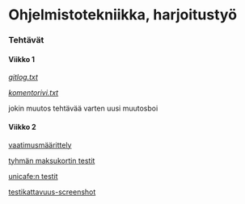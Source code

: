 # Ohjelmistotekniikka, harjoitustyö

### Tehtävät

#### Viikko 1

*[gitlog.txt](https://github.com/fir3porkkana/ot-harjoitustyo/blob/master/laskarit/viikko1/gitlog.txt)*

*[komentorivi.txt](https://github.com/fir3porkkana/ot-harjoitustyo/blob/master/laskarit/viikko1/komentorivi.txt)*

jokin muutos tehtävää varten
uusi muutosboi

#### Viikko 2

[vaatimusmäärittely](https://github.com/fir3porkkana/ot-harjoitustyo/blob/master/dokumentointi/vaatimusmaarittely.md)

[tyhmän maksukortin testit](https://github.com/fir3porkkana/ot-harjoitustyo/blob/master/laskarit/viikko2/Maksukortti/test/MaksukorttiTest.java)

[unicafe:n testit](https://github.com/fir3porkkana/ot-harjoitustyo/tree/master/laskarit/viikko2/Unicafe/src/test/java/com/mycompany/unicafe)

[testikattavuus-screenshot](https://github.com/fir3porkkana/ot-harjoitustyo/blob/master/laskarit/viikko2/testikattavuus_teht7.png)

